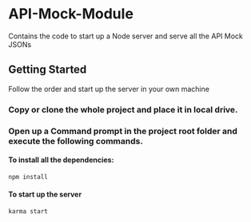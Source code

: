 # API-Mock-Module

Contains the code to start up a Node server and serve all the API Mock JSONs

## Getting Started

 Follow the order and start up the server in your own machine
 
### Copy or clone the whole project and place it in local drive.
 
### Open up a Command prompt in the project root folder and execute the following commands.
 
#### To install all the dependencies:
 
 ```
 npm install
 ```
 
#### To start up the server
 ```
 karma start
 ```
 
